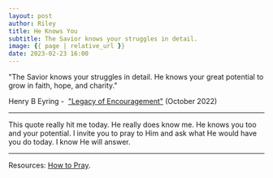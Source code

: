 ```yaml
---
layout: post
author: Riley
title: He Knows You
subtitle: The Savior knows your struggles in detail.
image: {{ page | relative_url }}
date: 2023-02-23 16:00
---
```


"The Savior knows your struggles in detail. He knows your great potential to grow in faith, hope, and charity."

Henry B Eyring -  ["Legacy of Encouragement"](https://www.churchofjesuschrist.org/study/general-conference/2022/10/51eyring?id=p30&lang=eng#p30) (October 2022)

***

This quote really hit me today. He really does know me. He knows you too and your potential. I invite you to pray to Him and ask what He would have you do today. I know He will answer.

***

Resources: [How to Pray](https://www.churchofjesuschrist.org/comeuntochrist/believe/god/how-to-pray).
